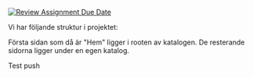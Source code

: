 [![Review Assignment Due Date](https://classroom.github.com/assets/deadline-readme-button-24ddc0f5d75046c5622901739e7c5dd533143b0c8e959d652212380cedb1ea36.svg)](https://classroom.github.com/a/P-3MvOyk)

Vi har följande struktur i projektet:

Första sidan som då är "Hem" ligger i rooten av katalogen.
De resterande sidorna ligger under en egen katalog.


Test push